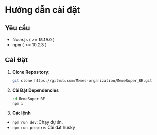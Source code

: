 # Hướng dẫn cài đặt

## Yêu cầu

- Node.js ( >= 18.19.0 )
- npm ( >= 10.2.3 )

## Cài Đặt

1. **Clone Repository:**
   ```bash
   git clone https://github.com/Memes-organization/MemeSuper_BE.git
   ```
2. **Cài Đặt Dependencies**
   ```bash
   cd MemeSuper_BE
   npm i
   ```
3. **Các lệnh**

- `npm run dev`: Chạy dự án.
- `npm run prepare`: Cài đặt husky
